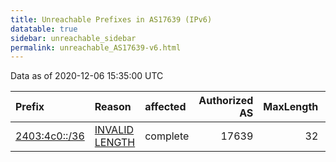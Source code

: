 ```yaml
---
title: Unreachable Prefixes in AS17639 (IPv6)
datatable: true
sidebar: unreachable_sidebar
permalink: unreachable_AS17639-v6.html
---
```


Data as of 2020-12-06 15:35:00 UTC


<div class="datatable-begin"></div>

| Prefix                                               | Reason                                                                                                  | affected   |   Authorized AS |   MaxLength | Anchor                                       |   unreachable /48s |
|:-----------------------------------------------------|:--------------------------------------------------------------------------------------------------------|:-----------|----------------:|------------:|:---------------------------------------------|-------------------:|
| [2403:4c0::/36](https://stat.ripe.net/2403:4c0::/36) | [INVALID LENGTH](https://rpki-validator.ripe.net/announcement-preview?asn=AS17639&prefix=2403:4c0::/36) | complete   |           17639 |          32 | [APNIC](unreachable_APNIC_RPKI_Root-v6.html) |               4096 |

<div class="datatable-end"></div>